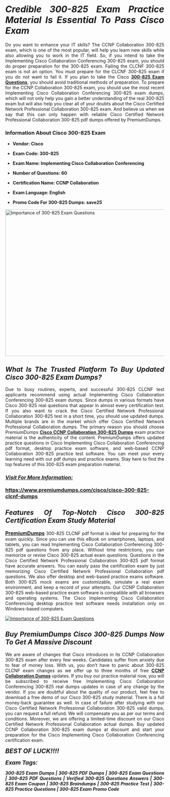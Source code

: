 <h1 style="text-align: justify;"><strong><em>Credible 300-825 Exam Practice Material Is Essential To Pass Cisco Exam</em></strong></h1>

<p style="text-align: justify;">Do you want to enhance your IT skills? The CCNP Collaboration 300-825 exam, which is one of the most popular, will help you learn new skills while also allowing you to work in the IT field. So, if you intend to take the Implementing Cisco Collaboration Conferencing 300-825 exam, you should do proper preparation for the 300-825 exam. Failing the CLCNF 300-825 exam is not an option. You must prepare for the CLCNF 300-825 exam if you do not want to fail it. If you plan to take the Cisco <strong><a href="https://www.premiumdumps.com/cisco/cisco-300-825-clcnf-dumps">300-825 Exam Questions</a></strong>, you should avoid traditional methods of preparation. To prepare for the CCNP Collaboration 300-825 exam, you should use the most recent Implementing Cisco Collaboration Conferencing 300-825 exam dumps, which will not only help you gain a better understanding of the real 300-825 exam but will also help you clear all of your doubts about the Cisco Certified Network Professional Collaboration 300-825 exam. And believe us when we say that this can only happen with reliable Cisco Certified Network Professional Collaboration 300-825 pdf dumps offered by PremiumDumps.</p>

<h3 style="text-align: justify;"><strong>Information About Cisco 300-825 Exam</strong></h3>

<ul>
	<li>
	<p style="text-align: justify;"><b>Vendor: Cisco</b></p>
	</li>
	<li>
	<p style="text-align: justify;"><b>Exam Code: 300-825</b></p>
	</li>
	<li>
	<p style="text-align: justify;"><b>Exam Name: Implementing Cisco Collaboration Conferencing</b></p>
	</li>
	<li>
	<p style="text-align: justify;"><b>Number of Questions: 60</b></p>
	</li>
	<li>
	<p style="text-align: justify;"><b>Certification Name: CCNP Collaboration</b></p>
	</li>
	<li>
	<p style="text-align: justify;"><b>Exam Language: English</b></p>
	</li>
	<li>
	<p style="text-align: justify;"><b>Promo Code For 300-825 Dumps: save25</b></p>
	</li>
</ul>

<p style="text-align: justify;"><a href="https://www.premiumdumps.com/cisco/cisco-300-825-clcnf-dumps"><img alt="Importance of 300-825 Exam Questions" src="https://i.imgur.com/P39uA2n.jpg" style="width: 700px; height: 465px;" /></a></p>

<h2 style="text-align: justify;"><strong><em>What Is The Trusted Platform To Buy Updated Cisco 300-825 Exam Dumps?</em></strong></h2>

<p style="text-align: justify;">Due to busy routines, experts, and successful 300-825 CLCNF test applicants recommend using actual Implementing Cisco Collaboration Conferencing 300-825 exam dumps. Since dumps in various formats have Cisco 300-825 real questions that appear in almost every certification test. If you also want to crack the Cisco Certified Network Professional Collaboration 300-825 test in a short time, you should use updated dumps. Multiple brands are in the market which offer Cisco Certified Network Professional Collaboration dumps. The primary reason you should choose PremiumDumps <a href="https://www.premiumdumps.com/cisco/cisco-300-825-clcnf-dumps"><strong>Cisco CCNP Collaboration 300-825 Dumps</strong></a> exam practice material is the authenticity of the content. PremiumDumps offers updated practice questions in Cisco Implementing Cisco Collaboration Conferencing pdf format, desktop practice exam software, and web-based CCNP Collaboration 300-825 practice test software. You can meet your every learning need with our pdf dumps and practice exams. Stay here to find the top features of this 300-825 exam preparation material.</p>

<h3 style="text-align: justify;"><strong><u><i>Visit For More Information:</i></u><br />
<br />
<a href="https://www.premiumdumps.com/cisco/cisco-300-825-clcnf-dumps">https://www.premiumdumps.com/cisco/cisco-300-825-clcnf-dumps</a></strong></h3>

<h2 style="text-align: justify;"><strong><em>Features Of Top-Notch Cisco 300-825 Certification Exam Study Material</em></strong></h2>

<p style="text-align: justify;"><span style="font-size:16px;"><strong><a href="https://www.premiumdumps.com/">PremiumDumps</a></strong></span> 300-825 CLCNF pdf format is ideal for preparing for the exam quickly. Since you can use this eBook on smartphones, laptops, and tablets, you can read Implementing Cisco Collaboration Conferencing 300-825 pdf questions from any place. Without time restrictions, you can memorize or revise Cisco 300-825 actual exam questions. Questions in the Cisco Certified Network Professional Collaboration 300-825 pdf format have accurate answers. You can easily pass the certification exam by just memorizing Cisco Certified Network Professional Collaboration pdf questions. We also offer desktop and web-based practice exams software. Both 300-825 mock exams are customizable, simulate a real exam environment, and keep a record of your attempts. Our CCNP Collaboration 300-825 web-based practice exam software is compatible with all browsers and operating systems. The Cisco Implementing Cisco Collaboration Conferencing desktop practice test software needs installation only on Windows-based computers.</p>

<p style="text-align: justify;"><a href="https://www.premiumdumps.com/cisco/cisco-300-825-clcnf-dumps"><img alt="Importance of 300-825 Exam Questions" src="https://i.imgur.com/2KPb8yb.jpg" /></a></p>

<h2 style="text-align: justify;"><strong><em>Buy PremiumDumps Cisco 300-825 Dumps Now To Get A Massive Discount</em></strong></h2>

<p style="text-align: justify;">We are aware of changes that Cisco introduces in its CCNP Collaboration 300-825 exam after every few weeks. Candidates suffer from anxiety due to fear of money loss. With us, you don’t have to panic about 300-825 CLCNF exam changes as we offer up to three months of free <strong><a href="https://www.premiumdumps.com/cisco/cisco-ccnp-collaboration-exam-dumps">CCNP Collaboration Dumps</a></strong> updates. If you buy our practice material now, you will be subscribed to receive free Implementing Cisco Collaboration Conferencing 300-825 real dumps updates in case of any change by the vendor. If you are doubtful about the quality of our product, feel free to download a free demo of our Cisco 300-825 study material. There is a full money-back guarantee as well. In case of failure after studying with our Cisco Certified Network Professional Collaboration 300-825 valid dumps, you can request a full refund. We will compensate you as per our terms and conditions. Moreover, we are offering a limited-time discount on our Cisco Certified Network Professional Collaboration actual dumps. Buy updated CCNP Collaboration 300-825 exam dumps at discount and start your preparation for the Cisco Implementing Cisco Collaboration Conferencing certification exam.</p>

<p style="text-align: justify;"><em><span style="font-size:20px;"><strong>BEST OF LUCK!!!!</strong></span></em></p>

<p style="text-align: justify;"><span style="font-size:18px;"><strong><em>Exam Tags:</em></strong></span><span style="font-size:20px;"><strong><em> </em></strong></span></p>

<p style="text-align: justify;"><span style="font-size:14px;"><strong><em>300-825 Exam Dumps | 300-825 PDF Dumps | 300-825 Exam Questions | 300-825 PDF Questions | Verified 300-825 Questions Answers | 300-825 Exam Coupon | 300-825 Braindumps | 300-825 Practice Test | 300-825 Practice Questions | 300-825 Exam Promo Code</em></strong></span></p>
